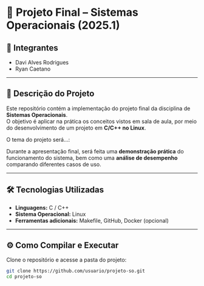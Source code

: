 # 📌 Projeto Final – Sistemas Operacionais (2025.1)

## 👥 Integrantes
- Davi Alves Rodrigues
- Ryan Caetano

---

## 📖 Descrição do Projeto
Este repositório contém a implementação do projeto final da disciplina de **Sistemas Operacionais**.  
O objetivo é aplicar na prática os conceitos vistos em sala de aula, por meio do desenvolvimento de um projeto em **C/C++ no Linux**.  

O tema do projeto será...:

Durante a apresentação final, será feita uma **demonstração prática** do funcionamento do sistema, bem como uma **análise de desempenho** comparando diferentes casos de uso.

---

## 🛠️ Tecnologias Utilizadas
- **Linguagens:** C / C++  
- **Sistema Operacional:** Linux 
- **Ferramentas adicionais:** Makefile, GitHub, Docker (opcional)  

---

## ⚙️ Como Compilar e Executar
Clone o repositório e acesse a pasta do projeto:
```bash
git clone https://github.com/usuario/projeto-so.git
cd projeto-so

